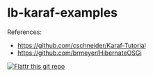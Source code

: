 lb-karaf-examples
=================

References:
- https://github.com/cschneider/Karaf-Tutorial
- https://github.com/brmeyer/HibernateOSGi

[![Flattr this git repo](http://api.flattr.com/button/button-static-50x60.png)](https://flattr.com/submit/auto?user_id=lburgazzoli&url=https://github.com/lburgazzoli/lb-karaf-examples&title=lb-karaf-examples&language=java&tags=github&category=software) 


